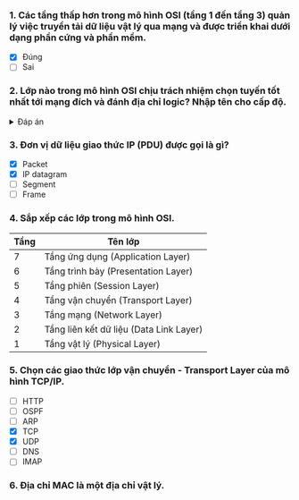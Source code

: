 ### 1. Các tầng thấp hơn trong mô hình OSI (tầng 1 đến tầng 3) quản lý việc truyền tải dữ liệu vật lý qua mạng và được triển khai dưới dạng phần cứng và phần mềm.

- [x] Đúng
- [ ] Sai
### 2. Lớp nào trong mô hình OSI chịu trách nhiệm chọn tuyến tốt nhất tới mạng đích và đánh địa chỉ logic? Nhập tên cho cấp độ.

<details>
<summary>Đáp án</summary>
 Tầng mạng (Network layer)
</details>

### 3. Đơn vị dữ liệu giao thức IP (PDU) được gọi là gì?
- [x] Packet
- [x] IP datagram
- [ ] Segment
- [ ] Frame

### 4. Sắp xếp các lớp trong mô hình OSI.

| Tầng | Tên lớp                     |
|------|-----------------------------|
| 7    | Tầng ứng dụng (Application Layer) |
| 6    | Tầng trình bày (Presentation Layer) |
| 5    | Tầng phiên (Session Layer)   |
| 4    | Tầng vận chuyển (Transport Layer) |
| 3    | Tầng mạng (Network Layer)   |
| 2    | Tầng liên kết dữ liệu (Data Link Layer) |
| 1    | Tầng vật lý (Physical Layer) |


### 5. Chọn các giao thức lớp vận chuyển - Transport Layer của mô hình TCP/IP.

- [ ] HTTP
- [ ] OSPF
- [ ] ARP
- [x] TCP
- [x] UDP
- [ ] DNS
- [ ] IMAP

### 6. Địa chỉ MAC là một địa chỉ vật lý.
